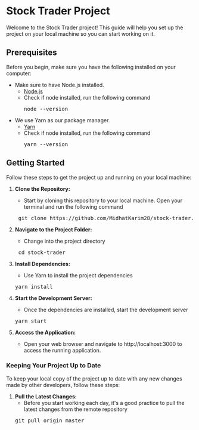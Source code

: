 # Stock Trader Project

Welcome to the Stock Trader project! This guide will help you set up the project on your local machine so you can start working on it.

## Prerequisites

Before you begin, make sure you have the following installed on your computer:

- Make sure to have Node.js installed.
  - [Node.js](https://nodejs.org/)
  - Check if node installed, run the following command
    <pre>node --version</pre>
- We use Yarn as our package manager.
  - [Yarn](https://yarnpkg.com/)
  - Check if node installed, run the following command
    <pre>yarn --version</pre>

## Getting Started

Follow these steps to get the project up and running on your local machine:

1. **Clone the Repository:**
   - Start by cloning this repository to your local machine. Open your terminal and run the following command
    <pre> git clone https://github.com/MidhatKarim28/stock-trader.git </pre>

2. **Navigate to the Project Folder:**
   - Change into the project directory
   <pre> cd stock-trader </pre>

3. **Install Dependencies:**
   - Use Yarn to install the project dependencies
   <pre>yarn install</pre>

4. **Start the Development Server:**
   - Once the dependencies are installed, start the development server
   <pre>yarn start</pre>

5. **Access the Application:**
   - Open your web browser and navigate to http://localhost:3000 to access the running application.


### Keeping Your Project Up to Date
To keep your local copy of the project up to date with any new changes made by other developers, follow these steps:

1. **Pull the Latest Changes:**
   - Before you start working each day, it's a good practice to pull the latest changes from the remote repository
   <pre>git pull origin master</pre>

